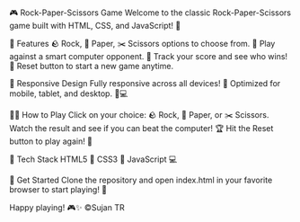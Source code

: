 🎮 Rock-Paper-Scissors Game
Welcome to the classic Rock-Paper-Scissors game built with HTML, CSS, and JavaScript! 🎉

🚀 Features
🪨 Rock, 📄 Paper, ✂️ Scissors options to choose from.
🤖 Play against a smart computer opponent.
🥇 Track your score and see who wins!
🔄 Reset button to start a new game anytime.

📱 Responsive Design
Fully responsive across all devices! 🎉
Optimized for mobile, tablet, and desktop. 📱💻

👨‍💻 How to Play
Click on your choice: 🪨 Rock, 📄 Paper, or ✂️ Scissors.
Watch the result and see if you can beat the computer! 🏆
Hit the Reset button to play again! 🔄

🎨 Tech Stack
HTML5 📝
CSS3 🎨
JavaScript 💻

🚀 Get Started
Clone the repository and open index.html in your favorite browser to start playing! 🎉

Happy playing! 🎮✨
©Sujan TR

